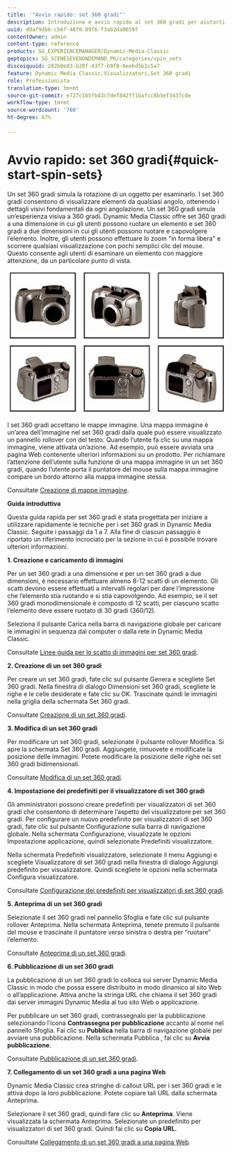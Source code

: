 ```yaml
---
title: '"Avvio rapido: set 360 gradi"'
description: Introduzione e avvio rapido al set 360 gradi per aiutarti a iniziare e a funzionare rapidamente.
uuid: d0af9db6-cb6f-48f0-89f6-f3ab2da0659f
contentOwner: admin
content-type: reference
products: SG_EXPERIENCEMANAGER/Dynamic-Media-Classic
geptopics: SG_SCENESEVENONDEMAND_PK/categories/spin_sets
discoiquuid: 282b8e83-b20f-43f7-b9f8-6eebd5b1c5a7
feature: Dynamic Media Classic,Visualizzatori,Set 360 gradi
role: Professionista
translation-type: tm+mt
source-git-commit: e727c1b5fb43c7def842ff1bafcc8b3ef3437cde
workflow-type: tm+mt
source-wordcount: '760'
ht-degree: 67%

---
```



# Avvio rapido: set 360 gradi{#quick-start-spin-sets}

Un set 360 gradi simula la rotazione di un oggetto per esaminarlo. I set 360 gradi consentono di visualizzare elementi da qualsiasi angolo, ottenendo i dettagli visivi fondamentali da ogni angolazione. Un set 360 gradi simula un’esperienza visiva a 360 gradi. Dynamic Media Classic offre set 360 gradi a una dimensione in cui gli utenti possono ruotare un elemento e set 360 gradi a due dimensioni in cui gli utenti possono ruotare e capovolgere l’elemento. Inoltre, gli utenti possono effettuare lo zoom &quot;in forma libera&quot; e scorrere qualsiasi visualizzazione con pochi semplici clic del mouse. Questo consente agli utenti di esaminare un elemento con maggiore attenzione, da un particolare punto di vista.

![Immagini per un set 360 gradi](/help/assets/spin_set.png)

I set 360 gradi accettano le mappe immagine. Una mappa immagine è un’area dell’immagine nel set 360 gradi dalla quale può essere visualizzato un pannello rollover con del testo. Quando l’utente fa clic su una mappa immagine, viene attivata un’azione. Ad esempio, può essere avviata una pagina Web contenente ulteriori informazioni su un prodotto. Per richiamare l’attenzione dell’utente sulla funzione di una mappa immagine in un set 360 gradi, quando l’utente porta il puntatore del mouse sulla mappa immagine compare un bordo attorno alla mappa immagine stessa.

Consultate [Creazione di mappe immagine](creating-image-maps.md).

**Guida introduttiva**

Questa guida rapida per set 360 gradi è stata progettata per iniziare a utilizzare rapidamente le tecniche per i set 360 gradi in Dynamic Media Classic. Seguite i passaggi da 1 a 7. Alla fine di ciascun passaggio è riportato un riferimento incrociato per la sezione in cui è possibile trovare ulteriori informazioni.

**1. Creazione e caricamento di immagini**

Per un set 360 gradi a una dimensione e per un set 360 gradi a due dimensioni, è necessario effettuare almeno 8-12 scatti di un elemento. Gli scatti devono essere effettuati a intervalli regolari per dare l’impressione che l’elemento stia ruotando e si stia capovolgendo. Ad esempio, se il set 360 gradi monodimensionale è composto di 12 scatti, per ciascuno scatto l’elemento deve essere ruotato di 30 gradi (360/12).

Seleziona il pulsante Carica nella barra di navigazione globale per caricare le immagini in sequenza dal computer o dalla rete in Dynamic Media Classic.

Consultate [Linee guida per lo scatto di immagini per set 360 gradi](creating-spin-set.md#guidelines-for-shooting-spin-set-images).

**2. Creazione di un set 360 gradi**

Per creare un set 360 gradi, fate clic sul pulsante Genera e scegliete Set 360 gradi. Nella finestra di dialogo Dimensioni set 360 gradi, scegliete le righe e le celle desiderate e fate clic su OK. Trascinate quindi le immagini nella griglia della schermata Set 360 gradi. 

Consultate [Creazione di un set 360 gradi](creating-spin-set.md#creating-a-spin-set).

<!-- 

Comment Type: remark
Last Modified By: unknown unknown 
Last Modified Date: 

<p>See <a href="#UnresolvedLink-sc7_spinsets_sp.xml#WS98ca2e6790647c06-245331fc135ab744793-8000">Including Image Maps in Spin Sets</a> to add clickable, hotspot regions, known as Image Maps, to images in a Spin Set. </p>

 -->

<!-- 

Comment Type: remark
Last Modified By: unknown unknown 
Last Modified Date: 

<p>See also <a href="#UnresolvedLink-sc7_spinsets_sp.xml#WS98ca2e6790647c06229f600f135ab7cc461-8000">Managing InfoPanel content</a>.</p>

 -->

**3. Modifica di un set 360 gradi**

Per modificare un set 360 gradi, selezionate il pulsante rollover Modifica. Si apre la schermata Set 360 gradi. Aggiungete, rimuovete e modificate la posizione delle immagini. Potete modificare la posizione delle righe nei set 360 gradi bidimensionali. 

Consultate [Modifica di un set 360 gradi](creating-spin-set.md#editing-a-spin-set).

**4. Impostazione dei predefiniti per il visualizzatore di set 360 gradi**

Gli amministratori possono creare predefiniti per visualizzatori di set 360 gradi che consentono di determinare l’aspetto del visualizzatore per set 360 gradi. Per configurare un nuovo predefinito per visualizzatori di set 360 gradi, fate clic sul pulsante Configurazione sulla barra di navigazione globale. Nella schermata Configurazione, visualizzate le opzioni Impostazione applicazione, quindi selezionate Predefiniti visualizzatore.

Nella schermata Predefiniti visualizzatore, selezionate il menu Aggiungi e scegliete Visualizzatore di set 360 gradi nella finestra di dialogo Aggiungi predefinito per visualizzatore. Quindi scegliete le opzioni nella schermata Configura visualizzatore. 

Consultate [Configurazione dei predefiniti per visualizzatori di set 360 gradi](setting-spin-set-viewer-presets.md#setting-up-spin-set-viewer-presets).

**5. Anteprima di un set 360 gradi**

Selezionate il set 360 gradi nel pannello Sfoglia e fate clic sul pulsante rollover Anteprima. Nella schermata Anteprima, tenete premuto il pulsante del mouse e trascinate il puntatore verso sinistra o destra per “ruotare” l’elemento.

Consultate [Anteprima di un set 360 gradi](previewing-spin-set.md#previewing-a-spin-set).

**6. Pubblicazione di un set 360 gradi**

La pubblicazione di un set 360 gradi lo colloca sui server Dynamic Media Classic in modo che possa essere distribuito in modo dinamico al sito Web o all’applicazione. Attiva anche la stringa URL che chiama il set 360 gradi dai server immagini Dynamic Media al tuo sito Web o applicazione.

Per pubblicare un set 360 gradi, contrassegnalo per la pubblicazione selezionando l’icona **Contrassegna per pubblicazione** accanto al nome nel pannello Sfoglia. Fai clic su **Pubblica** nella barra di navigazione globale per avviare una pubblicazione. Nella schermata Pubblica , fai clic su **Avvia pubblicazione**.

Consultate [Pubblicazione di un set 360 gradi](publishing-spin-set.md#publishing-a-spin-set).

**7. Collegamento di un set 360 gradi a una pagina Web**

Dynamic Media Classic crea stringhe di callout URL per i set 360 gradi e le attiva dopo la loro pubblicazione. Potete copiare tali URL dalla schermata Anteprima.

Selezionare il set 360 gradi, quindi fare clic su **Anteprima**. Viene visualizzata la schermata Anteprima. Selezionate un predefinito per visualizzatori di set 360 gradi. Quindi fai clic su **Copia URL**.

Consultate [Collegamento di un set 360 gradi a una pagina Web](linking-spin-set-web-page.md#linking-a-spin-set-to-a-web-page).
